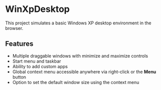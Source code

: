 # WinXpDesktop

This project simulates a basic Windows XP desktop environment in the browser.

## Features

- Multiple draggable windows with minimize and maximize controls
- Start menu and taskbar
- Ability to add custom apps
- Global context menu accessible anywhere via right-click or the **Menu** button
- Option to set the default window size using the context menu
